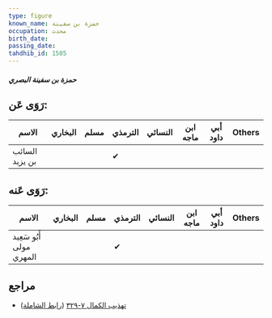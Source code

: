 ```yaml
---
type: figure
known_name: حمزة بن سفينة
occupation: محدث
birth_date:
passing_date:
tahdhib_id: 1505
---
```

##### حمزة بن سفينة البصري

## رَوَى عَن:
| الاسم          | البخاري | مسلم | الترمذي | النسائي | ابن ماجه | أبي داود | Others |
| -------------- | ------- | ---- | ------- | ------- | -------- | -------- | ------ |
| السائب بن يزيد |         |      | ✔       |         |          |          |        |
## رَوَى عَنه:
| الاسم                    | البخاري | مسلم | الترمذي | النسائي | ابن ماجه | أبي داود | Others |
| ------------------------ | ------- | ---- | ------- | ------- | -------- | -------- | ------ |
| أَبُو سَعِيد مولى المهري |         |      | ✔       |         |          |          |        |
## مراجع
- [تهذيب الكمال ٧-٣٢٩](obsidian://open?vault=Tahdhib-al-Kamal&file=Figures/١٥٠٥-حمزة%20بن%20سفينة%20البصري) ([رابط الشاملة](https://shamela.ws/book/3722/3551))